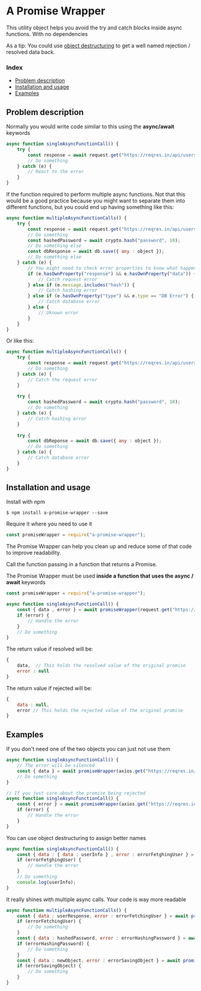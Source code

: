 # A Promise Wrapper

This utility object helps you avoid the try and catch blocks inside async functions. With no dependencies

As a tip: You could use [object destructuring](https://developer.mozilla.org/en-US/docs/Web/JavaScript/Reference/Operators/Destructuring_assignment) to get a well named rejection / resolved data back.

### Index

- [Problem description](#problem-description)
- [Installation and usage](#installation-and-usage)
- [Examples](#examples)

## Problem description

Normally you would write code similar to this using the **async/await** keywords

```javascript
async function singleAsyncFunctionCall() {
    try {
        const response = await request.get("https://reqres.in/api/users/");
        // Do something
    } catch (e) {
        // React to the error
    }
}
```

If the function required to perform multiple async functions. Not that this would be a good practice because you might want to separate them into different functions, but you could end up having something like this:

```javascript
async function multipleAsyncFunctionCalls() {
    try {
        const response = await request.get("https://reqres.in/api/users/");
        // Do something
        const hashedPassword = await crypto.hash("password", 10);
        // Do something else
        const dbResponse = await db.save({ any : object });
        // Do something else
    } catch (e) {
        // You might need to check error properties to know what happened
        if (e.hasOwnProperty("response") && e.hasOwnProperty("data")) {
            // Catch request error
        } else if (e.message.includes("hash")) {
            // Catch hashing error
        } else if (e.hasOwnProperty("type") && e.type == "DB Error") {
            // Catch database error
        } else {
            // Uknown error
        }
    }
}
```

Or like this:

```javascript
async function multipleAsyncFunctionCalls() {  
    try {
        const response = await request.get("https://reqres.in/api/users/");
        // Do something
    } catch (e) {
        // Catch the request error
    }
    
    try {
        const hashedPassword = await crypto.hash("password", 10);
        // Do something
    } catch (e) {
        // Catch hashing error
    }
    
    try {
        const dbReponse = await db.save({ any : object });
        // Do something
    } catch (e) {
        // Catch database error
    }
}
```
## Installation and usage

Install with npm

```shell
$ npm install a-promise-wrapper --save
```
Require it where you need to use it

```javascript
const promiseWrapper = require("a-promise-wrapper");
```
The Promise Wrapper can help you clean up and reduce some of that code to improve readability. 

Call the function passing in a function that returns a Promise. 

The Promise Wrapper must be used **inside a function that uses the async / await** keywords

```javascript
const promiseWrapper = require("a-promise-wrapper");

async function singleAsyncFunctionCall() {
    const { data , error } = await promiseWrapper(request.get("https://reqres.in/api/users/"));
    if (error) {
        // Handle the error
    }
    // Do something
}
```

The return value if resolved will be:

```javascript
{
    data,  // This holds the resolved value of the original promise
    error : null
}
```

The return value if rejected will be:

```javascript
{
    data : null,  
    error // This holds the rejected value of the original promise
}
```

## Examples

If you don't need one of the two objects you can just not use them

```javascript
async function singleAsyncFunctionCall() {
    // The error will be silenced
    const { data } = await promiseWrapper(axios.get("https://reqres.in/api/users/"));
    // Do something
}

// If you just care about the promise being rejected
async function singleAsyncFunctionCall() {
    const { error } = await promiseWrapper(axios.get("https://reqres.in/api/users/"));
    if (error) {
        // Handle the error
    }
}
```

You can use object destructuring to assign better names

```javascript
async function singleAsyncFunctionCall() {
    const { data : { data : userInfo } , error : errorFetghingUser } = await promiseWrapper(axios.get("https://reqres.in/api/users/"));
    if (errorFetghingUser) {
        // Handle the error
    }
    // Do something
    console.log(userInfo);
}
```

It really shines with multiple async calls. Your code is way more readable

```javascript
async function multipleAsyncFunctionCalls() {  
    const { data : userResponse, error : errorFetchingUser } = await promiseWrapper(request.get("https://reqres.in/api/users"));
    if (errorFetchingUser) {
        // Do something
    }
    const { data : hashedPassword, error : errorHashingPassword } = await promiseWrapper(crypto.hash("password", 10));
    if (errorHashingPassword) {
        // Do something
    }
    const { data : newObject, error : errorSavingObject } = await promiseWrapper(db.save({ any : object }));
    if (errorSavingObject) {
        // Do something
    }
}
```